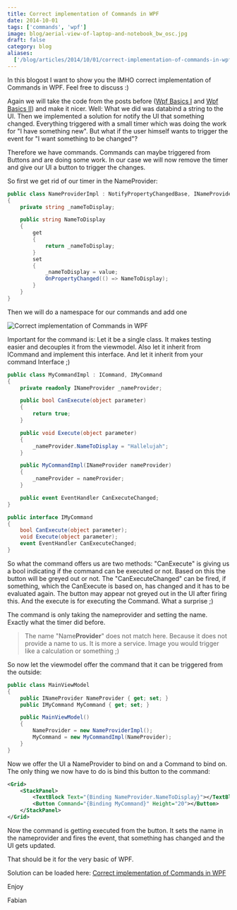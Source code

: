 ```yaml
---
title: Correct implementation of Commands in WPF
date: 2014-10-01
tags: ['commands', 'wpf']
image: blog/aerial-view-of-laptop-and-notebook_bw_osc.jpg
draft: false
category: blog
aliases:
  ['/blog/articles/2014/10/01/correct-implementation-of-commands-in-wpf/']
---
```


In this blogost I want to show you the IMHO correct implementation of Commands in WPF. Feel free to discuss :)

Again we will take the code from the posts before ([Wpf Basics I](http://offering.solutions/blog/articles/2014/09/02/how-to-make-first-steps-of-databinding-in-wpf/) and [Wpf Basics II](http://offering.solutions/blog/articles/2014/09/14/wpf-basics-ii-the-inotifypropertychanged-interface/)) and make it nicer. Well: What we did was databind a string to the UI. Then we implemented a solution for notify the UI that something changed. Everything triggered with a small timer which was doing the work for "I have something new". But what if the user himself wants to trigger the event for "I want something to be changed"?

Therefore we have commands. Commands can maybe triggered from Buttons and are doing some work. In our case we will now remove the timer and give our UI a button to trigger the changes.

So first we get rid of our timer in the NameProvider:

```csharp
public class NameProviderImpl : NotifyPropertyChangedBase, INameProvider
{
    private string _nameToDisplay;

    public string NameToDisplay
    {
        get
        {
            return _nameToDisplay;
        }
        set
        {
            _nameToDisplay = value;
            OnPropertyChanged(() => NameToDisplay);
        }
    }
}
```

Then we will do a namespace for our commands and add one

![Correct implementation of Commands in WPF](https://offeringsolutionscdn.blob.core.windows.net/$web/img/articles/2014-10-01/INotify_IV.jpg)

Important for the command is: Let it be a single class. It makes testing easier and decouples it from the viewmodel. Also let it inherit from ICommand and implement this interface. And let it inherit from your command Interface ;)

```csharp
public class MyCommandImpl : ICommand, IMyCommand
{
    private readonly INameProvider _nameProvider;

    public bool CanExecute(object parameter)
    {
        return true;
    }

    public void Execute(object parameter)
    {
        _nameProvider.NameToDisplay = "Hallelujah";
    }

    public MyCommandImpl(INameProvider nameProvider)
    {
        _nameProvider = nameProvider;
    }

    public event EventHandler CanExecuteChanged;
}
```

```csharp
public interface IMyCommand
{
    bool CanExecute(object parameter);
    void Execute(object parameter);
    event EventHandler CanExecuteChanged;
}
```

So what the command offers us are two methods: "CanExecute" is giving us a bool indicating if the command can be executed or not. Based on this the button will be greyed out or not. The "CanExecuteChanged" can be fired, if something, which the CanExecute is based on, has changed and it has to be evaluated again. The button may appear not greyed out in the UI after firing this. And the execute is for executing the Command. What a surprise ;)

The command is only taking the nameprovider and setting the name. Exactly what the timer did before.

> The name "Name**Provider**" does not match here. Because it does not provide a name to us. It is more a service. Image you would trigger like a calculation or something ;)

So now let the viewmodel offer the command that it can be triggered from the outside:

```csharp
public class MainViewModel
{
    public INameProvider NameProvider { get; set; }
    public IMyCommand MyCommand { get; set; }

    public MainViewModel()
    {
        NameProvider = new NameProviderImpl();
        MyCommand = new MyCommandImpl(NameProvider);
    }
}
```

Now we offer the UI a NameProvider to bind on and a Command to bind on. The only thing we now have to do is bind this button to the command:

```xml
<Grid>
    <StackPanel>
        <TextBlock Text="{Binding NameProvider.NameToDisplay}"></TextBlock>
        <Button Command="{Binding MyCommand}" Height="20"></Button>
    </StackPanel>
</Grid>
```

Now the command is getting executed from the button. It sets the name in the nameprovider and fires the event, that something has changed and the UI gets updated.

That should be it for the very basic of WPF.

Solution can be loaded here: [Correct implementation of Commands in WPF](https://offeringsolutionscdn.blob.core.windows.net/$web/img/articles/2014-10-01/DataBindingGettingStarted.zip)

Enjoy

Fabian
